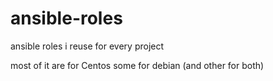 # ansible-roles
ansible roles i reuse for every project

most of it are for Centos some for debian (and other for both)

